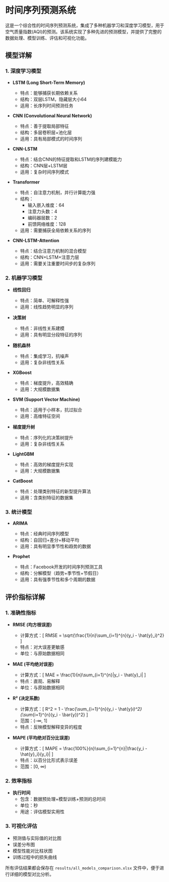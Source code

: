 # 时间序列预测系统

这是一个综合性的时间序列预测系统，集成了多种机器学习和深度学习模型，用于空气质量指数(AQI)的预测。该系统实现了多种先进的预测模型，并提供了完整的数据处理、模型训练、评估和可视化功能。

## 模型详解

### 1. 深度学习模型
- **LSTM (Long Short-Term Memory)**
  - 特点：能够捕获长期依赖关系
  - 结构：双层LSTM，隐藏层大小64
  - 适用：长序列时间预测任务

- **CNN (Convolutional Neural Network)**
  - 特点：善于提取局部特征
  - 结构：多层卷积层+池化层
  - 适用：具有局部模式的时间序列

- **CNN-LSTM**
  - 特点：结合CNN的特征提取和LSTM的序列建模能力
  - 结构：CNN层+LSTM层
  - 适用：复杂时间序列模式

- **Transformer**
  - 特点：自注意力机制，并行计算能力强
  - 结构：
    - 输入嵌入维度：64
    - 注意力头数：4
    - 编码器层数：2
    - 前馈网络维度：128
  - 适用：需要捕获全局依赖关系的序列

- **CNN-LSTM-Attention**
  - 特点：结合注意力机制的混合模型
  - 结构：CNN+LSTM+注意力层
  - 适用：需要关注重要时间步的复杂序列

### 2. 机器学习模型
- **线性回归**
  - 特点：简单、可解释性强
  - 适用：线性趋势明显的序列

- **决策树**
  - 特点：非线性关系建模
  - 适用：具有明显分段特征的序列

- **随机森林**
  - 特点：集成学习，抗噪声
  - 适用：复杂非线性关系

- **XGBoost**
  - 特点：梯度提升，高效精确
  - 适用：大规模数据集

- **SVM (Support Vector Machine)**
  - 特点：适用于小样本，抗过拟合
  - 适用：高维特征空间

- **梯度提升树**
  - 特点：序列化的决策树提升
  - 适用：复杂非线性关系

- **LightGBM**
  - 特点：高效的梯度提升实现
  - 适用：大规模数据集

- **CatBoost**
  - 特点：处理类别特征的新型提升算法
  - 适用：含类别特征的数据集

### 3. 统计模型
- **ARIMA**
  - 特点：经典时间序列模型
  - 结构：自回归+差分+移动平均
  - 适用：具有明显季节性和趋势的数据

- **Prophet**
  - 特点：Facebook开发的时间序列预测工具
  - 结构：分解模型（趋势+季节性+节假日）
  - 适用：具有强季节性和多个周期的数据

## 评价指标详解

### 1. 准确性指标
- **RMSE (均方根误差)**
  - 计算方式：\[ RMSE = \sqrt{\frac{1}{n}\sum_{i=1}^{n}(y_i - \hat{y}_i)^2} \]
  - 特点：对大误差更敏感
  - 单位：与原始数据相同

- **MAE (平均绝对误差)**
  - 计算方式：\[ MAE = \frac{1}{n}\sum_{i=1}^{n}|y_i - \hat{y}_i| \]
  - 特点：直观、易解释
  - 单位：与原始数据相同

- **R² (决定系数)**
  - 计算方式：\[ R^2 = 1 - \frac{\sum_{i=1}^{n}(y_i - \hat{y}_i)^2}{\sum_{i=1}^{n}(y_i - \bar{y})^2} \]
  - 范围：(-∞, 1]
  - 特点：反映模型解释变异的程度

- **MAPE (平均绝对百分比误差)**
  - 计算方式：\[ MAPE = \frac{100\%}{n}\sum_{i=1}^{n}|\frac{y_i - \hat{y}_i}{y_i}| \]
  - 特点：以百分比形式表示误差
  - 范围：[0, ∞)

### 2. 效率指标
- **执行时间**
  - 包含：数据预处理+模型训练+预测的总时间
  - 单位：秒
  - 用途：评估模型实用性

### 3. 可视化评估
- 预测值与实际值的对比图
- 误差分布图
- 模型性能对比柱状图
- 训练过程中的损失曲线

所有评估结果都会保存在 `results/all_models_comparison.xlsx` 文件中，便于进行详细的模型对比分析。
